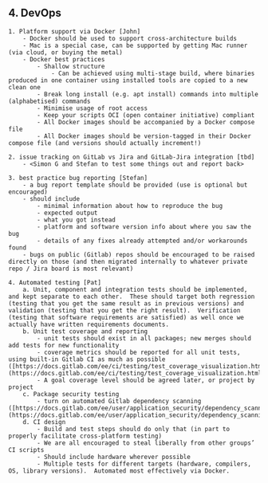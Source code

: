 ## 4. DevOps

    1. Platform support via Docker [John]
        - Docker should be used to support cross-architecture builds
        - Mac is a special case, can be supported by getting Mac runner (via cloud, or buying the metal)
        - Docker best practices
            - Shallow structure
                - Can be achieved using multi-stage build, where binaries produced in one container using installed tools are copied to a new clean one
            - Break long install (e.g. apt install) commands into multiple (alphabetised) commands
            - Minimise usage of root access
            - Keep your scripts OCI (open container initiative) compliant
            - All Docker images should be accompanied by a Docker compose file
            - All Docker images should be version-tagged in their Docker compose file (and versions should actually increment!)

    2. issue tracking on GitLab vs Jira and GitLab-Jira integration [tbd]
        - <Simon G and Stefan to test some things out and report back>

    3. best practice bug reporting [Stefan]
        - a bug report template should be provided (use is optional but encouraged)
        - should include
            - minimal information about how to reproduce the bug
            - expected output
            - what you got instead
            - platform and software version info about where you saw the bug
            - details of any fixes already attempted and/or workarounds found
        - bugs on public (Gitlab) repos should be encouraged to be raised directly on those (and then migrated internally to whatever private repo / Jira board is most relevant)

    4. Automated testing [Pat]
        a. Unit, component and integration tests should be implemented, and kept separate to each other.  These should target both regression (testing that you get the same result as in previous versions) and validation (testing that you get the right result).  Verification (testing that software requirements are satisfied) as well once we actually have written requirements documents.
        b. Unit test coverage and reporting
            - unit tests should exist in all packages; new merges should add tests for new functionality
            - coverage metrics should be reported for all unit tests, using built-in Gitlab CI as much as possible ([https://docs.gitlab.com/ee/ci/testing/test_coverage_visualization.html](https://docs.gitlab.com/ee/ci/testing/test_coverage_visualization.html))
            - A goal coverage level should be agreed later, or project by project
        c. Package security testing
            - turn on automated Gitlab dependency scanning ([https://docs.gitlab.com/ee/user/application_security/dependency_scanning/](https://docs.gitlab.com/ee/user/application_security/dependency_scanning/))
        d. CI design
            - Build and test steps should do only that (in part to properly facilitate cross-platform testing)
            - We are all encouraged to steal liberally from other groups’ CI scripts
            - Should include hardware wherever possible
            - Multiple tests for different targets (hardware, compilers, OS, library versions).  Automated most effectively via Docker.
